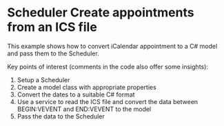 # Scheduler Create appointments from an ICS file

This example shows how to convert iCalendar appointment to a C# model and pass them to the Scheduler.

Key points of interest (comments in the code also offer some insights):

1. Setup a Scheduler
1. Create a model class with appropriate properties
1. Convert the dates to a suitable C# format
1. Use a service to read the ICS file and convert the data between BEGIN:VEVENT and END:VEVENT to the model
1. Pass the data to the Scheduler
